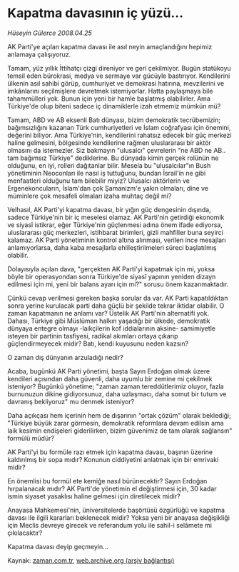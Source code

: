 # Kapatma davasının iç yüzü...

*Hüseyin Gülerce 2008.04.25*

<tr><td class="metin" colspan="2" style="padding-top: 20px; padding-left: 5px; padding-right: 10px;">AK Parti'ye açılan kapatma davası ile asıl neyin amaçlandığını hepimiz anlamaya çalışıyoruz.</td></tr><tr><td class="metin" colspan="2" style="padding-top: 20px; padding-left: 5px; padding-right: 10px;"><p>Tamam, yüz yıllık İttihatçı çizgi direniyor ve geri çekilmiyor. Bugün statükoyu temsil eden bürokrasi, medya ve sermaye var gücüyle bastırıyor. Kendilerini ülkenin asıl sahibi görüp, cumhuriyet ve demokrasi hatırına, mevzilerini ve imkânlarını seçilmişlere devretmek istemiyorlar. Hatta paylaşmaya bile tahammülleri yok. Bunun için yeni bir hamle başlatmış olabilirler. Ama Türkiye'de olup biteni sadece iç dinamiklerle izah etmemiz mümkün mü?
<p>Tamam, ABD ve AB eksenli Batı dünyası, bizim demokratik tecrübemizin; bağımsızlığını kazanan Türk cumhuriyetleri ve İslam coğrafyası için önemini, değerini biliyor. Ama Türkiye'nin, kendilerini rahatsız edecek bir güç merkezi haline gelmesini, bölgesinde kendilerine rağmen uluslararası bir aktör olmasını da istemezler. Siz bakmayın "ulusalcı" çevrelerin "ne ABD ne AB.. tam bağımsız Türkiye" dediklerine. Bu dünyada kimin gerçek rolünün ne olduğunu, en iyi, rolleri dağıtanlar bilir. Mesela bu "ulusalcılar"ın Bush yönetiminin Neoconları ile nasıl iş tuttuğunu, bundan İsrail'in ne gibi menfaatleri olduğunu tam bilebilir miyiz? Ulusalcı aktörlerin ve Ergenekoncuların, İslam'dan çok Şamanizm'e yakın olmaları, dine ve müminlere çok mesafeli olmaları izaha muhtaç değil mi?
<p>Velhasıl, AK Parti'yi kapatma davası, bir yığın güç dengesinin dışında, sadece Türkiye'nin bir iç meselesi olamaz. AK Parti'nin getirdiği ekonomik ve siyasî istikrar, eğer Türkiye'nin güçlenmesi adına önem ifade ediyorsa, uluslararası güç merkezleri, istihbarat birimleri, gizli mahfiller buna seyirci kalamaz. AK Parti yönetiminin kontrol altına alınması, verilen ince mesajları anlamıyorlarsa, daha kaba mesajlarla ehlileştirilmeleri süreci başlatılmış olabilir.
<p>Dolayısıyla açılan dava, "gerçekten AK Parti'yi kapatmak için mi, yoksa böyle bir operasyondan sonra Türkiye'de siyasî yapının yeniden dizayn edilmesi için mi, yeni bir balans ayarı için mi?" sorusu önem kazanmaktadır.
<p>Çünkü cevap verilmesi gereken başka sorular da var. AK Parti kapatıldıktan sonra yerine kurulacak parti daha güçlü bir şekilde tekrar iktidar olabilir. O zaman kapatmanın ne anlamı var? Üstelik AK Parti'nin alternatifi yok. Dahası, Türkiye gibi Müslüman halkın yaşadığı bir ülkede, demokratik dünyaya entegre olmayı -laikçilerin kof iddialarının aksine- samimiyetle isteyen bir partinin tasfiyesi, radikal akımları ortaya çıkarıp güçlendirmeyecek midir? Batı, kendi kuyusunu neden kazsın?
<p>O zaman dış dünyanın arzuladığı nedir?
<p>Acaba, bugünkü AK Parti yönetimi, başta Sayın Erdoğan olmak üzere kendileri açısından daha güvenli, daha uyumlu bir zemine mi çekilmek isteniyor? Bugünkü yönetime; "zaman zaman tereddütlerimiz oluyor, fazla burnunuzun dikine gidiyorsunuz, daha uzlaşmacı, daha somut bir tutum ve davranış bekliyoruz" mu denmek isteniyor?
<p>Daha açıkçası hem içerinin hem de dışarının "ortak çözüm" olarak beklediği; "Türkiye büyük zarar görmesin, demokratik reformlara devam edilsin ama laik kesimin endişeleri giderilirken, bizim güvenimiz de tam olarak sağlansın" formülü müdür?
<p>AK Parti'yi bu formüle razı etmek için kapatma davası, başının üzerine kaldırılmış bir sopa mıdır? Konunun ciddiyetini anlatmak için bir emrivaki midir?
<p>En önemlisi bu formül ete kemiğe nasıl bürünecektir? Sayın Erdoğan hırpalanacak mıdır? AK Parti'de yönetimin el değiştirmesi için, 30 kadar ismin siyaset yasaklısı haline gelmesi için diretilecek midir? 
<p>Anayasa Mahkemesi'nin, üniversitelerde başörtüsü özgürlüğü ve kapatma davası ile ilgili kararları beklenecek midir? Yoksa yeni bir anayasa değişikliği için Meclis devreye girecek ve referandum yolu ile sahil-i selâmete mi çıkılacaktır?
<p>Kapatma davası deyip geçmeyin... <br/></p></p></p></p></p></p></p></p></p></p></p></p></td></tr>

Kaynak: [zaman.com.tr](http://zaman.com.tr/yazar.do?yazino=681015), [web.archive.org (arşiv bağlantısı)](http://web.archive.org/web/20080513005220/http://zaman.com.tr:80/yazar.do?yazino=681015)
